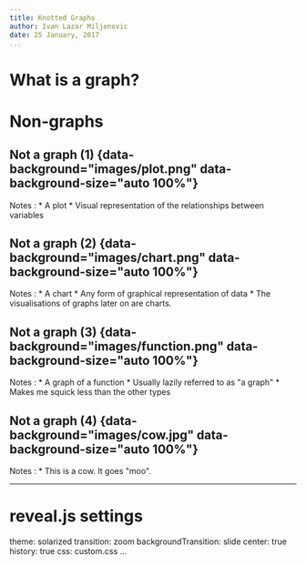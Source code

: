 ```yaml
---
title: Knotted Graphs
author: Ivan Lazar Miljenovic
date: 25 January, 2017
...
```


What is a graph?
================

Non-graphs
==========

## Not a graph (1) {data-background="images/plot.png" data-background-size="auto 100%"}

Notes
:   * A plot
    * Visual representation of the relationships between variables

## Not a graph (2) {data-background="images/chart.png" data-background-size="auto 100%"}

Notes
:   * A chart
    * Any form of graphical representation of data
    * The visualisations of graphs later on are charts.

## Not a graph (3) {data-background="images/function.png" data-background-size="auto 100%"}

Notes
:   * A graph of a function
    * Usually lazily referred to as "a graph"
    * Makes me squick less than the other types

## Not a graph (4) {data-background="images/cow.jpg" data-background-size="auto 100%"}

Notes
:   * This is a cow.  It goes "moo".

---
# reveal.js settings
theme: solarized
transition: zoom
backgroundTransition: slide
center: true
history: true
css: custom.css
...
